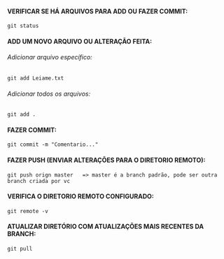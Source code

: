 
#### VERIFICAR SE HÁ ARQUIVOS PARA ADD OU FAZER COMMIT:
```
git status
```

#### ADD UM NOVO ARQUIVO OU ALTERAÇÃO FEITA:

###### Adicionar arquivo específico:
```
git add Leiame.txt
```

###### Adicionar todos os arquivos:
```
git add .
```

#### FAZER COMMIT:
```
git commit -m "Comentario..."
```

#### FAZER PUSH (ENVIAR ALTERAÇÕES PARA O DIRETORIO REMOTO):
```
git push orign master 	=> master é a branch padrão, pode ser outra branch criada por vc
```

#### VERIFICA O DIRETORIO REMOTO CONFIGURADO:
```
git remote -v
```

#### ATUALIZAR DIRETÓRIO COM ATUALIZAÇÕES MAIS RECENTES DA BRANCH:
```				
git pull
```
